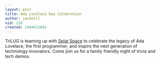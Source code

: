 ```yaml
---
layout: post
title: Ada Lovelace Day Celebration
author: jackhill
nid: 210
created: 1444412842
---
```

TriLUG is teaming up with <a href="http://splatspace.org" alt="http://splatspace.org">Splat Space</a> to celebrate the legacy of Ada Lovelace, the first programmer, and inspire the next generation of technology innovators. Come join us for a family friendly night of trivia and tech demos.
